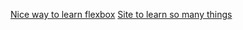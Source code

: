 [Nice way to learn flexbox](https://flexboxfroggy.com/)
[Site to learn so many things](https://codepip.com/)